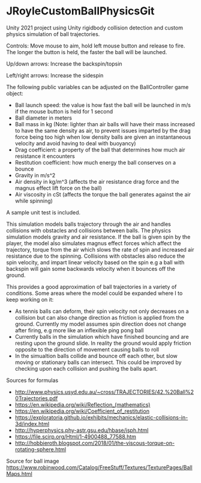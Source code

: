 # JRoyleCustomBallPhysicsGit

Unity 2021 project using Unity rigidbody collision detection and custom physics simulation of ball trajectories.

Controls:
Move mouse to aim, hold left mouse button and release to fire. The longer the button is held, the faster the ball will be launched.

Up/down arrows: Increase the backspin/topsin

Left/right arrows: Increase the sidespin

The following public variables can be adjusted on the BallController game object:
- Ball launch speed: the value is how fast the ball will be launched in m/s if the mouse button is held for 1 second
- Ball diameter in meters
- Ball mass in kg
(Note: lighter than air balls will have their mass increased to have the same density as air, to prevent issues imparted by the drag force being too high when low density balls are given an instantaneous velocity
and avoid having to deal with buoyancy)
- Drag coefficient: a property of the ball that determines how much air resistance it encounters
- Restitution coefficient: how much energy the ball conserves on a bounce
- Gravity in m/s^2 
- Air density in kg/m^3 (affects the air resistance drag force and the magnus effect lift force on the ball)
- Air viscosity in cSt (affects the torque the ball generates against the air while spinning)

A sample unit test is included.

This simulation models balls trajectory through the air and handles collisions with obstacles and collisions between balls. The physics simulation models gravity and air resistance.
If the ball is given spin by the player, the model also simulates magnus effect forces which affect the trajectory, torque from the air which slows the rate of spin and increased air resistance due to the spinning.
Collisions with obstacles also reduce the spin velocity, and impart linear velocity based on the spin e.g a ball with backspin will gain some backwards velocity when it bounces off the ground.

This provides a good approximation of ball trajectories in a variety of conditions. Some areas where the model could be expanded where I to keep working on it:
- As tennis balls can deform, their spin velocity not only decreases on a collision but can also change direction as friction is applied from the ground. Currently my model assumes spin direction does not change after firing,
e.g more like an inflexible ping pong ball
- Currently balls in the simulation which have finished bouncing and are resting upon the ground slide. In reality the ground would apply friction opposite to the direction of movement causing balls to roll 
- In the simualtion balls collide and bounce off each other, but slow moving or stationary balls can intersect. This could be improved by checking upon each collision and pushing the balls apart.

Sources for formulas
- http://www.physics.usyd.edu.au/~cross/TRAJECTORIES/42.%20Ball%20Trajectories.pdf
- https://en.wikipedia.org/wiki/Reflection_(mathematics)
- https://en.wikipedia.org/wiki/Coefficient_of_restitution
- https://exploratoria.github.io/exhibits/mechanics/elastic-collisions-in-3d/index.html
- http://hyperphysics.phy-astr.gsu.edu/hbase/isph.html
- https://file.scirp.org/Html/1-4900488_77588.htm
- http://hobbieroth.blogspot.com/2018/01/the-viscous-torque-on-rotating-sphere.html

Source for ball image
https://www.robinwood.com/Catalog/FreeStuff/Textures/TexturePages/BallMaps.html
